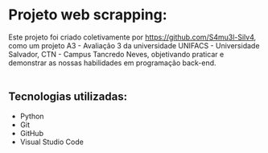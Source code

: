 # Projeto web scrapping:

  Este projeto foi criado coletivamente por https://github.com/S4mu3l-Silv4, como um projeto A3 - Avaliação 3 da universidade UNIFACS - Universidade Salvador, CTN - Campus Tancredo Neves, objetivando praticar e demonstrar as nossas habilidades em programação back-end.
  <br>
  <br>
## Tecnologias utilizadas:

  - Python
  - Git
  - GitHub
  - Visual Studio Code
